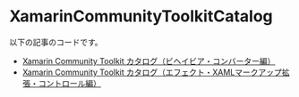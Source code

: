 # XamarinCommunityToolkitCatalog
以下の記事のコードです。

* [Xamarin Community Toolkit カタログ（ビヘイビア・コンバーター編）](https://qiita.com/f-miyu/items/98939b750d70cd65d625)
* [Xamarin Community Toolkit カタログ（エフェクト・XAMLマークアップ拡張・コントロール編）](https://qiita.com/f-miyu/items/bb3959645879fd6f6abb)
